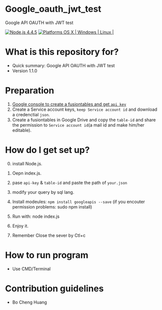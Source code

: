 # Google_oauth_jwt_test
Google API OAUTH with JWT test

[![Node.js 4.4.5](https://img.shields.io/badge/Node.js-4.4.5-orange.svg)](https://nodejs.org/en/)
[![Platforms OS X | Windows | Linux |](https://img.shields.io/badge/Platforms-OS%20X%20%7C%20Windows%20%7C%20Linux%20-lightgray.svg)](https://nodejs.org/en/)

# What is this repository for? ###

* Quick summary: Google API OAUTH with JWT test
* Version 1.1.0

# Preparation ###

1. [Google console to create a fusiontables and get `api key`](https://console.developers.google.com)
2. Create a Service account keys, `keep Service account id` and download a credenctial `json`.
3. Create a fusiontables in Google Drive and copy the `table-id` and share the permission to `Service account id`(a mail id and make him/her editable).

# How do I get set up? ###

0. install Node.js.

1. Oepn index.js.

2. pase `api-key` & `table-id` and paste the path of `your.json`

3. modify your query by sql lang.

5. Install modeules: 
    `npm install googleapis --save` (if you encouter permission problems: sudo npm install)

6. Run with: node index.js

7. Enjoy it.

8. Remember Close the sever by Ctl+c

# How to run program ###
* Use CMD/Terminal

# Contribution guidelines ###
* Bo Cheng Huang
